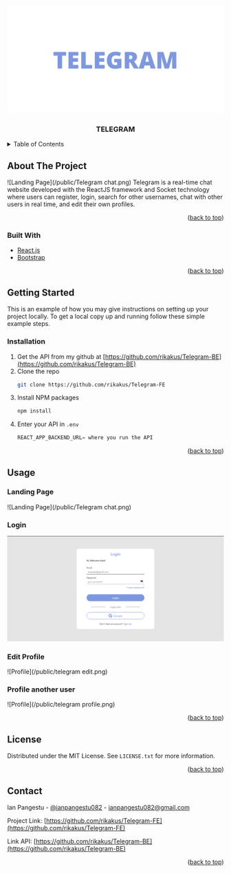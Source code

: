 <div id="top"></div>



<!-- PROJECT LOGO -->
<br />
<div align="center">
  <a href="https://github.com/rikakus/Telegram-FE">
    <img src="/public/logo Telegram.png" alt="Logo">
  </a>

<h3 align="center">TELEGRAM</h3>
</div>



<!-- TABLE OF CONTENTS -->
<details>
  <summary>Table of Contents</summary>
  <ol>
    <li>
      <a href="#about-the-project">About The Project</a>
      <ul>
        <li><a href="#built-with">Built With</a></li>
      </ul>
    </li>
    <li>
      <a href="#getting-started">Getting Started</a>
      <ul>
        <li><a href="#installation">Installation</a></li>
      </ul>
    </li>
    <li><a href="#usage">Usage</a></li>
    <li><a href="#license">License</a></li>
    <li><a href="#contact">Contact</a></li>
  </ol>
</details>



<!-- ABOUT THE PROJECT -->
## About The Project

![Landing Page](/public/Telegram chat.png)
Telegram is a real-time chat website developed with the ReactJS framework and Socket technology where users can register, login, search for other usernames, chat with other users in real time, and edit their own profiles.

<p align="right">(<a href="#top">back to top</a>)</p>



### Built With

* [React.js](https://reactjs.org/)
* [Bootstrap](https://getbootstrap.com)

<p align="right">(<a href="#top">back to top</a>)</p>


<!-- GETTING STARTED -->
## Getting Started

This is an example of how you may give instructions on setting up your project locally.
To get a local copy up and running follow these simple example steps.

### Installation

1. Get the API from my github at [https://github.com/rikakus/Telegram-BE](https://github.com/rikakus/Telegram-BE)
2. Clone the repo
   ```sh
   git clone https://github.com/rikakus/Telegram-FE
   ```
3. Install NPM packages
   ```sh
   npm install
   ```
4. Enter your API in `.env`
   ```js
   REACT_APP_BACKEND_URL= where you run the API
   ```

<p align="right">(<a href="#top">back to top</a>)</p>


<!-- USAGE EXAMPLES -->
## Usage


### Landing Page

![Landing Page](/public/Telegram chat.png)

### Login

![Login](/public/Telegram.png)

### Edit Profile

![Profile](/public/telegram edit.png)

### Profile another user

![Profile](/public/telegram profile.png)

<p align="right">(<a href="#top">back to top</a>)</p>




<!-- LICENSE -->
## License

Distributed under the MIT License. See `LICENSE.txt` for more information.

<p align="right">(<a href="#top">back to top</a>)</p>



<!-- CONTACT -->
## Contact

Ian Pangestu - [@ianpangestu082](https://twitter.com/ianpangestu082) - ianpangestu082@gmail.com

Project Link: [https://github.com/rikakus/Telegram-FE](https://github.com/rikakus/Telegram-FE)

Link API:  [https://github.com/rikakus/Telegram-BE](https://github.com/rikakus/Telegram-BE)

<p align="right">(<a href="#top">back to top</a>)</p>

